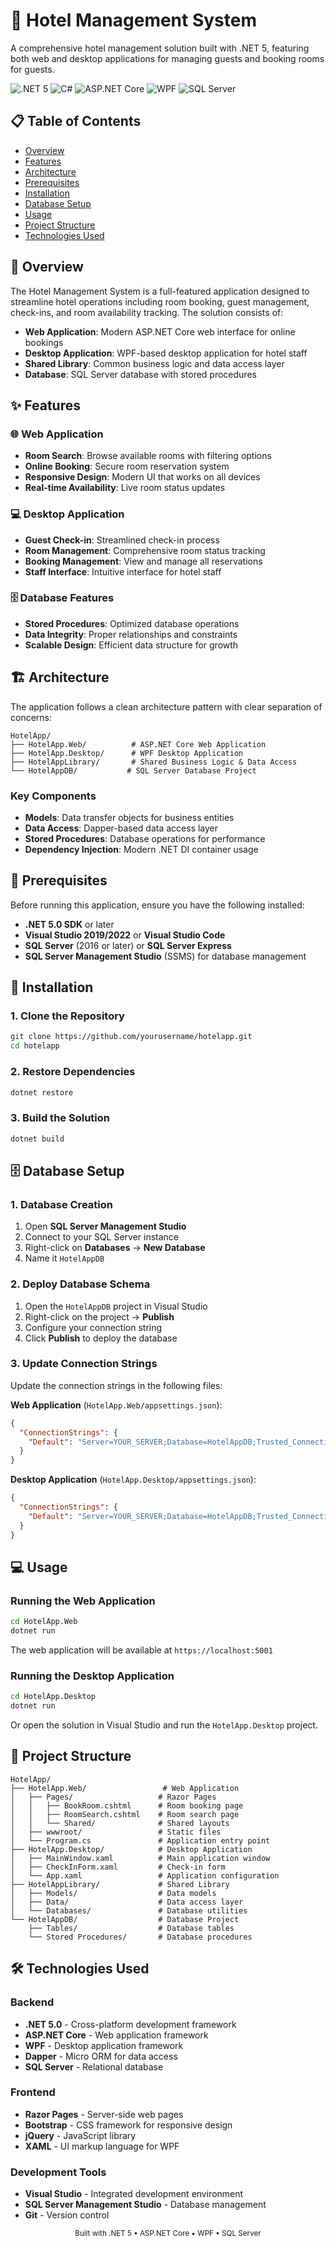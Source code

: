 # 🏨 Hotel Management System

A comprehensive hotel management solution built with .NET 5, featuring both web and desktop applications for managing guests and booking rooms for guests.

![.NET 5](https://img.shields.io/badge/.NET-5.0-512BD4?style=for-the-badge&logo=.net&logoColor=white)
![C#](https://img.shields.io/badge/C%23-239120?style=for-the-badge&logo=c-sharp&logoColor=white)
![ASP.NET Core](https://img.shields.io/badge/ASP.NET_Core-512BD4?style=for-the-badge&logo=aspnet&logoColor=white)
![WPF](https://img.shields.io/badge/WPF-512BD4?style=for-the-badge&logo=windows&logoColor=white)
![SQL Server](https://img.shields.io/badge/SQL_Server-CC2927?style=for-the-badge&logo=microsoft-sql-server&logoColor=white)

## 📋 Table of Contents

- [Overview](#overview)
- [Features](#features)
- [Architecture](#architecture)
- [Prerequisites](#prerequisites)
- [Installation](#installation)
- [Database Setup](#database-setup)
- [Usage](#usage)
- [Project Structure](#project-structure)
- [Technologies Used](#technologies-used)

## 🎯 Overview

The Hotel Management System is a full-featured application designed to streamline hotel operations including room booking, guest management, check-ins, and room availability tracking. The solution consists of:

- **Web Application**: Modern ASP.NET Core web interface for online bookings
- **Desktop Application**: WPF-based desktop application for hotel staff
- **Shared Library**: Common business logic and data access layer
- **Database**: SQL Server database with stored procedures

## ✨ Features

### 🌐 Web Application

- **Room Search**: Browse available rooms with filtering options
- **Online Booking**: Secure room reservation system
- **Responsive Design**: Modern UI that works on all devices
- **Real-time Availability**: Live room status updates

### 💻 Desktop Application

- **Guest Check-in**: Streamlined check-in process
- **Room Management**: Comprehensive room status tracking
- **Booking Management**: View and manage all reservations
- **Staff Interface**: Intuitive interface for hotel staff

### 🗄️ Database Features

- **Stored Procedures**: Optimized database operations
- **Data Integrity**: Proper relationships and constraints
- **Scalable Design**: Efficient data structure for growth

## 🏗️ Architecture

The application follows a clean architecture pattern with clear separation of concerns:

```
HotelApp/
├── HotelApp.Web/          # ASP.NET Core Web Application
├── HotelApp.Desktop/      # WPF Desktop Application
├── HotelAppLibrary/       # Shared Business Logic & Data Access
└── HotelAppDB/           # SQL Server Database Project
```

### Key Components

- **Models**: Data transfer objects for business entities
- **Data Access**: Dapper-based data access layer
- **Stored Procedures**: Database operations for performance
- **Dependency Injection**: Modern .NET DI container usage

## 🔧 Prerequisites

Before running this application, ensure you have the following installed:

- **.NET 5.0 SDK** or later
- **Visual Studio 2019/2022** or **Visual Studio Code**
- **SQL Server** (2016 or later) or **SQL Server Express**
- **SQL Server Management Studio** (SSMS) for database management

## 🚀 Installation

### 1. Clone the Repository

```bash
git clone https://github.com/yourusername/hotelapp.git
cd hotelapp
```

### 2. Restore Dependencies

```bash
dotnet restore
```

### 3. Build the Solution

```bash
dotnet build
```

## 🗄️ Database Setup

### 1. Database Creation

1. Open **SQL Server Management Studio**
2. Connect to your SQL Server instance
3. Right-click on **Databases** → **New Database**
4. Name it `HotelAppDB`

### 2. Deploy Database Schema

1. Open the `HotelAppDB` project in Visual Studio
2. Right-click on the project → **Publish**
3. Configure your connection string
4. Click **Publish** to deploy the database

### 3. Update Connection Strings

Update the connection strings in the following files:

**Web Application** (`HotelApp.Web/appsettings.json`):

```json
{
  "ConnectionStrings": {
    "Default": "Server=YOUR_SERVER;Database=HotelAppDB;Trusted_Connection=true;"
  }
}
```

**Desktop Application** (`HotelApp.Desktop/appsettings.json`):

```json
{
  "ConnectionStrings": {
    "Default": "Server=YOUR_SERVER;Database=HotelAppDB;Trusted_Connection=true;"
  }
}
```

## 💻 Usage

### Running the Web Application

```bash
cd HotelApp.Web
dotnet run
```

The web application will be available at `https://localhost:5001`

### Running the Desktop Application

```bash
cd HotelApp.Desktop
dotnet run
```

Or open the solution in Visual Studio and run the `HotelApp.Desktop` project.

## 📁 Project Structure

```
HotelApp/
├── HotelApp.Web/                 # Web Application
│   ├── Pages/                   # Razor Pages
│   │   ├── BookRoom.cshtml      # Room booking page
│   │   ├── RoomSearch.cshtml    # Room search page
│   │   └── Shared/              # Shared layouts
│   ├── wwwroot/                 # Static files
│   └── Program.cs               # Application entry point
├── HotelApp.Desktop/            # Desktop Application
│   ├── MainWindow.xaml          # Main application window
│   ├── CheckInForm.xaml         # Check-in form
│   └── App.xaml                 # Application configuration
├── HotelAppLibrary/             # Shared Library
│   ├── Models/                  # Data models
│   ├── Data/                    # Data access layer
│   └── Databases/               # Database utilities
└── HotelAppDB/                  # Database Project
    ├── Tables/                  # Database tables
    └── Stored Procedures/       # Database procedures
```

## 🛠️ Technologies Used

### Backend

- **.NET 5.0** - Cross-platform development framework
- **ASP.NET Core** - Web application framework
- **WPF** - Desktop application framework
- **Dapper** - Micro ORM for data access
- **SQL Server** - Relational database

### Frontend

- **Razor Pages** - Server-side web pages
- **Bootstrap** - CSS framework for responsive design
- **jQuery** - JavaScript library
- **XAML** - UI markup language for WPF

### Development Tools

- **Visual Studio** - Integrated development environment
- **SQL Server Management Studio** - Database management
- **Git** - Version control

<div align="center">
  <sub>Built with .NET 5 • ASP.NET Core • WPF • SQL Server</sub>
</div>
